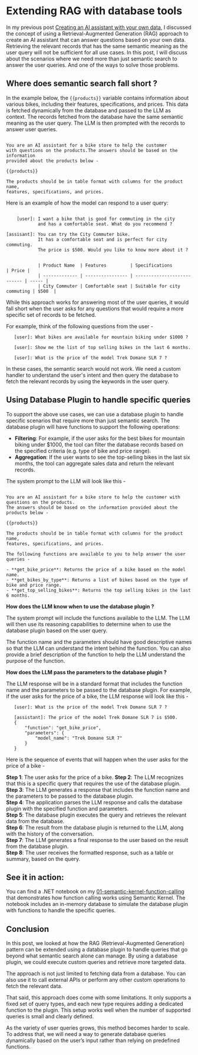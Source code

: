 # Extending RAG with database tools

In my previous post [Creating an AI assistant with your own data](https://binarytrails.com/posts/2024/04/26/rag-pattern), I discussed the concept of using a Retrieval-Augmented Generation (RAG) approach to create an AI assistant that can answer questions based on your own data. Retrieving the relevant records that has the same semantic meaning as the user query will not be sufficient for all use cases. In this post, I will discuss about the scenarios where we need more than just semantic search to answer the user queries. And one of the ways to solve those problems.

## Where does semantic search fall short ?

In the example below, the `{{products}}` variable contains information about various bikes, including their features, specifications, and prices. This data is fetched dynamically from the database and passed to the LLM as context. The records fetched from the database have the same semantic meaning as the user query. The LLM is then prompted with the records to answer user queries.

```text

You are an AI assistant for a bike store to help the customer
with questions on the products.The answers should be based on the information
provided about the products below -

{{products}}

The products should be in table format with columns for the product name,
features, specifications, and prices.

```

Here is an example of how the model can respond to a user query:

```text

    [user]: I want a bike that is good for commuting in the city
            and has a comfortable seat. What do you recommend ?

[assisant]: You can try the City Commuter bike.
            It has a comfortable seat and is perfect for city commuting.
            The price is $500. Would you like to know more about it ?


            | Product Name  | Features         | Specifications              | Price |
            | ------------- | ---------------- | --------------------------- | ----- |
            | City Commuter | Comfortable seat | Suitable for city commuting | $500  |

```

While this approach works for answering most of the user queries, it would fall short when the user asks for any questions that would require a more specific set of records to be fetched.

For example, think of the following questions from the user -

```text
   [user]: What bikes are available for mountain biking under $1000 ?

```

```text
   [user]: Show me the list of top selling bikes in the last 6 months.

```

```text
   [user]: What is the price of the model Trek Domane SLR 7 ?
```

In these cases, the semantic search would not work. We need a custom handler to understand the user's intent and then query the database to fetch the relevant records by using the keywords in the user query.

## Using Database Plugin to handle specific queries

To support the above use cases, we can use a database plugin to handle specific scenarios that require more than just semantic search. The database plugin will have functions to support the following operations:

- **Filtering**: For example, if the user asks for the best bikes for mountain biking under $1000, the tool can filter the database records based on the specified criteria (e.g. type of bike and price range).
- **Aggregation**: If the user wants to see the top-selling bikes in the last six months, the tool can aggregate sales data and return the relevant records.

The system prompt to the LLM will look like this -

```text

You are an AI assistant for a bike store to help the customer with questions on the products.
The answers should be based on the information provided about the products below -

{{products}}

The products should be in table format with columns for the product name,
features, specifications, and prices.

The following functions are available to you to help answer the user queries -

- **get_bike_price**: Returns the price of a bike based on the model name.
- **get_bikes_by_type**: Returns a list of bikes based on the type of bike and price range.
- **get_top_selling_bikes**: Returns the top selling bikes in the last 6 months.

```

**How does the LLM know when to use the database plugin ?**

The system prompt will include the functions available to the LLM. The LLM will then use its reasoning capabilities to determine when to use the database plugin based on the user query.

The function name and the parameters should have good descriptive names so that the LLM can understand the intent behind the function. You can also provide a brief description of the function to help the LLM understand the purpose of the function.

**How does the LLM pass the parameters to the database plugin ?**

The LLM response will be in a standard format that includes the function name and the parameters to be passed to the database plugin. For example, if the user asks for the price of a bike, the LLM response will look like this -

```text
   [user]: What is the price of the model Trek Domane SLR 7 ?

   [assistant]: The price of the model Trek Domane SLR 7 is $500.
   {
       "function": "get_bike_price",
       "parameters": {
           "model_name": "Trek Domane SLR 7"
       }
   }
```

Here is the sequence of events that will happen when the user asks for the price of a bike -

**Step 1**: The user asks for the price of a bike.
**Step 2**: The LLM recognizes that this is a specific query that requires the use of the database plugin.  
**Step 3**: The LLM generates a response that includes the function name and the parameters to be passed to the database plugin.  
**Step 4**: The application parses the LLM response and calls the database plugin with the specified function and parameters.  
**Step 5**: The database plugin executes the query and retrieves the relevant data from the database.  
**Step 6**: The result from the database plugin is returned to the LLM, along with the history of the conversation.  
**Step 7**: The LLM generates a final response to the user based on the result from the database plugin.  
**Step 8**: The user receives the formatted response, such as a table or summary, based on the query.

## See it in action:

You can find a .NET notebook on my [01-semantic-kernel-function-calling](https://github.com/rakeshl4/ai-examples/tree/main/01-semantic-kernel-function-calling) that demonstrates how function calling works using Semantic Kernel. The notebook includes an in-memory database to simulate the database plugin with functions to handle the specific queries.

## Conclusion

In this post, we looked at how the RAG (Retrieval-Augmented Generation) pattern can be extended using a database plugin to handle queries that go beyond what semantic search alone can manage. By using a database plugin, we could execute custom queries and retrieve more targeted data.

The approach is not just limited to fetching data from a database. You can also use it to call external APIs or perform any other custom operations to fetch the relevant data.

That said, this approach does come with some limitations. It only supports a fixed set of query types, and each new type requires adding a dedicated function to the plugin. This setup works well when the number of supported queries is small and clearly defined.

As the variety of user queries grows, this method becomes harder to scale. To address that, we will need a way to generate database queries dynamically based on the user’s input rather than relying on predefined functions.
